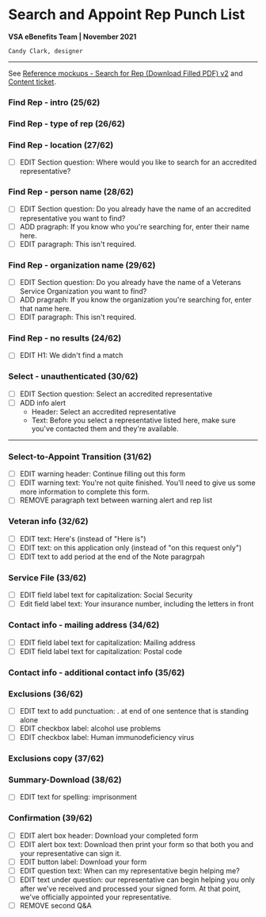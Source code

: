 # Search and Appoint Rep Punch List
**VSA eBenefits Team | November 2021**

`Candy Clark, designer`

---

See [Reference mockups - Search for Rep (Download Filled PDF) v2](https://sketch.com/s/6fcfb0c5-8c2d-4231-8b1b-c423e75bf5e2) and [Content ticket](https://github.com/department-of-veterans-affairs/va.gov-team/issues/31230#issuecomment-971753694).

### Find Rep - intro (25/62)

### Find Rep - type of rep (26/62)

### Find Rep - location (27/62)
- [ ] EDIT Section question: Where would you like to search for an accredited representative?

### Find Rep - person name (28/62)
- [ ] EDIT Section question: Do you already have the name of an accredited representative you want to find?
- [ ] ADD pragraph: If you know who you're searching for, enter their name here.
- [ ] EDIT paragraph: This isn't required.

### Find Rep - organization name (29/62)
- [ ] EDIT Section question: Do you already have the name of a Veterans Service Organization you want to find?
- [ ] ADD pragraph: If you know the organization you're searching for, enter that name here.
- [ ] EDIT paragraph: This isn't required.

### Find Rep - no results (24/62)
- [ ] EDIT H1: We didn't find a match

### Select - unauthenticated (30/62)
- [ ] EDIT Section question: Select an accredited representative
- [ ] ADD info alert 
    - Header: Select an accredited representative
    - Text: Before you select a representative listed here, make sure you've contacted them and they're available.
---

### Select-to-Appoint Transition (31/62)
- [ ] EDIT warning header: Continue filling out this form
- [ ] EDIT warning text: You're not quite finished. You'll need to give us some more information to complete this form.
- [ ] REMOVE paragraph text between warning alert and rep list

### Veteran info (32/62)
- [ ] EDIT text: Here's (instead of "Here is")
- [ ] EDIT text: on this application only (instead of "on this request only")
- [ ] EDIT text to add period at the end of the Note paragrpah

### Service File (33/62)
- [ ] EDIT field label text for capitalization: Social Security
- [ ] Edit field label text: Your insurance number, including the letters in front

### Contact info - mailing address (34/62)
- [ ] EDIT field label text for capitalization: Mailing address
- [ ] EDIT field label text for capitalization: Postal code

### Contact info - additional contact info (35/62)

### Exclusions (36/62)
- [ ] EDIT text to add punctuation: . at end of one sentence that is standing alone
- [ ] EDIT checkbox label: alcohol use problems
- [ ] EDIT checkbox label: Human immunodeficiency virus

### Exclusions copy (37/62)

### Summary-Download (38/62)
- [ ] EDIT text for spelling: imprisonment

### Confirmation (39/62)
- [ ] EDIT alert box header: Download your completed form
- [ ] EDIT alert box text: Download then print your form so that both you and your representative can sign it.
- [ ] EDIT button label: Download your form
- [ ] EDIT question text: When can my representative begin helping me?
- [ ] EDIT text under question: our representative can begin helping you only after we've received and processed your signed form. At that point, we've officially appointed your representative.
- [ ] REMOVE second Q&A
